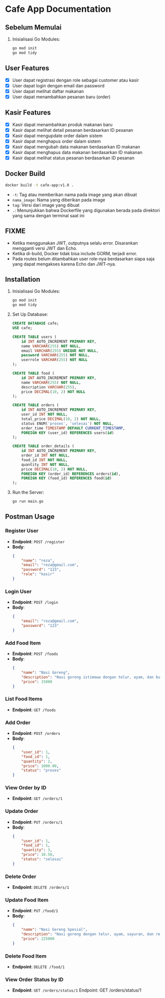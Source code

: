 # Cafe App Documentation

## Sebelum Memulai
1. Inisialisasi Go Modules:
    ```sh
    go mod init
    go mod tidy
    ```

## User Features
- [x] User dapat registrasi dengan role sebagai customer atau kasir
- [x] User dapat login dengan email dan password
- [x] User dapat melihat daftar makanan
- [x] User dapat menambahkan pesanan baru (order)

## Kasir Features
- [x] Kasir dapat menambahkan produk makanan baru
- [x] Kasir dapat melihat detail pesanan berdasarkan ID pesanan
- [x] Kasir dapat mengupdate order dalam sistem
- [x] Kasir dapat menghapus order dalam sistem
- [x] Kasir dapat mengubah data makanan berdasarkan ID makanan
- [x] Kasir dapat menghapus data makanan berdasarkan ID makanan
- [x] Kasir dapat melihat status pesanan berdasarkan ID pesanan

## Docker Build
```sh
docker build -t cafe-app:v1.0 .
```
- `-t`: Tag atau memberikan nama pada image yang akan dibuat
- `nama_image`: Nama yang diberikan pada image
- `tag`: Versi dari image yang dibuat
- `.`: Menunjukkan bahwa Dockerfile yang digunakan berada pada direktori yang sama dengan terminal saat ini

## FIXME
- Ketika menggunakan JWT, outputnya selalu error. Disarankan mengganti versi JWT dan Echo.
- Ketika di-build, Docker tidak bisa include GORM, terjadi error.
- Pada routes belum ditambahkan user role-nya berdasarkan siapa saja yang dapat mengakses karena Echo dan JWT-nya.

## Installation
1. Inisialisasi Go Modules:
    ```sh
    go mod init
    go mod tidy
    ```
2. Set Up Database:
    ```sql
    CREATE DATABASE cafe;
    USE cafe;

    CREATE TABLE users (
        id INT AUTO_INCREMENT PRIMARY KEY,
        name VARCHAR(255) NOT NULL,
        email VARCHAR(255) UNIQUE NOT NULL,
        password VARCHAR(255) NOT NULL,
        userrole VARCHAR(255) NOT NULL
    );

    CREATE TABLE food (
        id INT AUTO_INCREMENT PRIMARY KEY,
        name VARCHAR(255) NOT NULL,
        description VARCHAR(255),
        price DECIMAL(10, 2) NOT NULL
    );

    CREATE TABLE orders (
        id INT AUTO_INCREMENT PRIMARY KEY,
        user_id INT NOT NULL,
        total_price DECIMAL(10, 2) NOT NULL,
        status ENUM('proses', 'selesai') NOT NULL,
        order_time TIMESTAMP DEFAULT CURRENT_TIMESTAMP,
        FOREIGN KEY (user_id) REFERENCES users(id)
    );

    CREATE TABLE order_details (
        id INT AUTO_INCREMENT PRIMARY KEY,
        order_id INT NOT NULL,
        food_id INT NOT NULL,
        quantity INT NOT NULL,
        price DECIMAL(10, 2) NOT NULL,
        FOREIGN KEY (order_id) REFERENCES orders(id),
        FOREIGN KEY (food_id) REFERENCES food(id)
    );
    ```
3. Run the Server:
    ```sh
    go run main.go
    ```

## Postman Usage

### Register User
- **Endpoint**: `POST /register`
- **Body**:
    ```json
    {
        "name": "reza",
        "email": "reza@gmail.com",
        "password": "123",
        "role": "kasir"
    }
    ```

### Login User
- **Endpoint**: `POST /login`
- **Body**:
    ```json
    {
        "email": "reza@gmail.com",
        "password": "123"
    }
    ```

### Add Food Item
- **Endpoint**: `POST /foods`
- **Body**:
    ```json
    {
        "name": "Nasi Goreng",
        "description": "Nasi goreng istimewa dengan telur, ayam, dan bumbu rempah pilihan.",
        "price": 15000
    }
    ```

### List Food Items
- **Endpoint**: `GET /foods`

### Add Order
- **Endpoint**: `POST /orders`
- **Body**:
    ```json
    {
        "user_id": 1,
        "food_id": 1,
        "quantity": 2,
        "price": 1000.00,
        "status": "proses"
    }
    ```

### View Order by ID
- **Endpoint**: `GET /orders/1`

### Update Order
- **Endpoint**: `PUT /orders/1`
- **Body**:
    ```json
    {
        "user_id": 1,
        "food_id": 1,
        "quantity": 3,
        "price": 10.50,
        "status": "selesai"
    }
    ```

### Delete Order
- **Endpoint**: `DELETE /orders/1`

### Update Food Item
- **Endpoint**: `PUT /food/1`
- **Body**:
    ```json
    {
        "name": "Nasi Goreng Spesial",
        "description": "Nasi goreng dengan telur, ayam, sayuran, dan rempah-rempah khas Indonesia.",
        "price": 225000
    }
    ```

### Delete Food Item
- **Endpoint**: `DELETE /food/1`

### View Order Status by ID
- **Endpoint**: `GET /orders/status/1`
Endpoint: GET /orders/status/1

